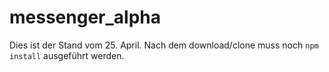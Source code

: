 # messenger_alpha

Dies ist der Stand vom 25. April.
Nach dem download/clone muss noch `npm install` ausgeführt werden.
